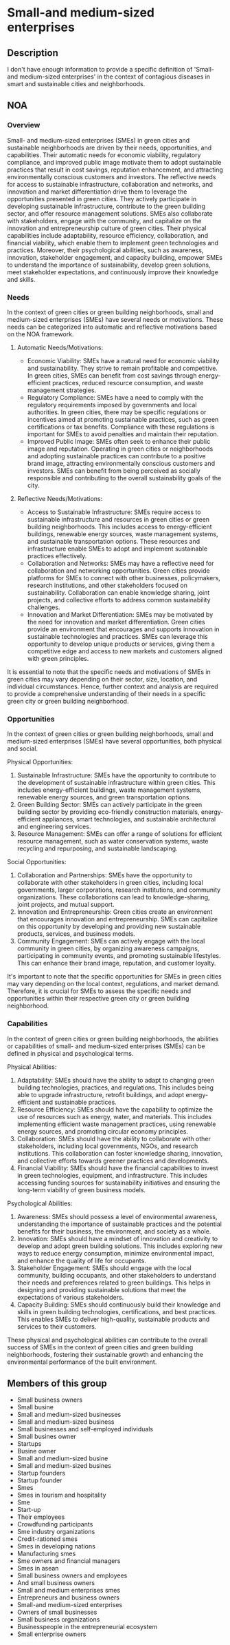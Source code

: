 # Small-and medium-sized enterprises

## Description

I don't have enough information to provide a specific definition of 'Small-and medium-sized enterprises' in the context of contagious diseases in smart and sustainable cities and neighborhoods.

## NOA

### Overview

Small- and medium-sized enterprises (SMEs) in green cities and sustainable neighborhoods are driven by their needs, opportunities, and capabilities. Their automatic needs for economic viability, regulatory compliance, and improved public image motivate them to adopt sustainable practices that result in cost savings, reputation enhancement, and attracting environmentally conscious customers and investors. The reflective needs for access to sustainable infrastructure, collaboration and networks, and innovation and market differentiation drive them to leverage the opportunities presented in green cities. They actively participate in developing sustainable infrastructure, contribute to the green building sector, and offer resource management solutions. SMEs also collaborate with stakeholders, engage with the community, and capitalize on the innovation and entrepreneurship culture of green cities. Their physical capabilities include adaptability, resource efficiency, collaboration, and financial viability, which enable them to implement green technologies and practices. Moreover, their psychological abilities, such as awareness, innovation, stakeholder engagement, and capacity building, empower SMEs to understand the importance of sustainability, develop green solutions, meet stakeholder expectations, and continuously improve their knowledge and skills.

### Needs

In the context of green cities or green building neighborhoods, small and medium-sized enterprises (SMEs) have several needs or motivations. These needs can be categorized into automatic and reflective motivations based on the NOA framework.

1. Automatic Needs/Motivations:
   - Economic Viability: SMEs have a natural need for economic viability and sustainability. They strive to remain profitable and competitive. In green cities, SMEs can benefit from cost savings through energy-efficient practices, reduced resource consumption, and waste management strategies.
   - Regulatory Compliance: SMEs have a need to comply with the regulatory requirements imposed by governments and local authorities. In green cities, there may be specific regulations or incentives aimed at promoting sustainable practices, such as green certifications or tax benefits. Compliance with these regulations is important for SMEs to avoid penalties and maintain their reputation.
   - Improved Public Image: SMEs often seek to enhance their public image and reputation. Operating in green cities or neighborhoods and adopting sustainable practices can contribute to a positive brand image, attracting environmentally conscious customers and investors. SMEs can benefit from being perceived as socially responsible and contributing to the overall sustainability goals of the city.

2. Reflective Needs/Motivations:
   - Access to Sustainable Infrastructure: SMEs require access to sustainable infrastructure and resources in green cities or green building neighborhoods. This includes access to energy-efficient buildings, renewable energy sources, waste management systems, and sustainable transportation options. These resources and infrastructure enable SMEs to adopt and implement sustainable practices effectively.
   - Collaboration and Networks: SMEs may have a reflective need for collaboration and networking opportunities. Green cities provide platforms for SMEs to connect with other businesses, policymakers, research institutions, and other stakeholders focused on sustainability. Collaboration can enable knowledge sharing, joint projects, and collective efforts to address common sustainability challenges.
   - Innovation and Market Differentiation: SMEs may be motivated by the need for innovation and market differentiation. Green cities provide an environment that encourages and supports innovation in sustainable technologies and practices. SMEs can leverage this opportunity to develop unique products or services, giving them a competitive edge and access to new markets and customers aligned with green principles.

It is essential to note that the specific needs and motivations of SMEs in green cities may vary depending on their sector, size, location, and individual circumstances. Hence, further context and analysis are required to provide a comprehensive understanding of their needs in a specific green city or green building neighborhood.

### Opportunities

In the context of green cities or green building neighborhoods, small and medium-sized enterprises (SMEs) have several opportunities, both physical and social. 

Physical Opportunities:
1. Sustainable Infrastructure: SMEs have the opportunity to contribute to the development of sustainable infrastructure within green cities. This includes energy-efficient buildings, waste management systems, renewable energy sources, and green transportation options.
2. Green Building Sector: SMEs can actively participate in the green building sector by providing eco-friendly construction materials, energy-efficient appliances, smart technologies, and sustainable architectural and engineering services.
3. Resource Management: SMEs can offer a range of solutions for efficient resource management, such as water conservation systems, waste recycling and repurposing, and sustainable landscaping.

Social Opportunities:
1. Collaboration and Partnerships: SMEs have the opportunity to collaborate with other stakeholders in green cities, including local governments, larger corporations, research institutions, and community organizations. These collaborations can lead to knowledge-sharing, joint projects, and mutual support.
2. Innovation and Entrepreneurship: Green cities create an environment that encourages innovation and entrepreneurship. SMEs can capitalize on this opportunity by developing and providing new sustainable products, services, and business models.
3. Community Engagement: SMEs can actively engage with the local community in green cities, by organizing awareness campaigns, participating in community events, and promoting sustainable lifestyles. This can enhance their brand image, reputation, and customer loyalty.

It's important to note that the specific opportunities for SMEs in green cities may vary depending on the local context, regulations, and market demand. Therefore, it is crucial for SMEs to assess the specific needs and opportunities within their respective green city or green building neighborhood.

### Capabilities

In the context of green cities or green building neighborhoods, the abilities or capabilities of small- and medium-sized enterprises (SMEs) can be defined in physical and psychological terms.

Physical Abilities:
1. Adaptability: SMEs should have the ability to adapt to changing green building technologies, practices, and regulations. This includes being able to upgrade infrastructure, retrofit buildings, and adopt energy-efficient and sustainable practices.
2. Resource Efficiency: SMEs should have the capability to optimize the use of resources such as energy, water, and materials. This includes implementing efficient waste management practices, using renewable energy sources, and promoting circular economy principles.
3. Collaboration: SMEs should have the ability to collaborate with other stakeholders, including local governments, NGOs, and research institutions. This collaboration can foster knowledge sharing, innovation, and collective efforts towards greener practices and developments.
4. Financial Viability: SMEs should have the financial capabilities to invest in green technologies, equipment, and infrastructure. This includes accessing funding sources for sustainability initiatives and ensuring the long-term viability of green business models.

Psychological Abilities:
1. Awareness: SMEs should possess a level of environmental awareness, understanding the importance of sustainable practices and the potential benefits for their business, the environment, and society as a whole.
2. Innovation: SMEs should have a mindset of innovation and creativity to develop and adopt green building solutions. This includes exploring new ways to reduce energy consumption, minimize environmental impact, and enhance the quality of life for occupants.
3. Stakeholder Engagement: SMEs should engage with the local community, building occupants, and other stakeholders to understand their needs and preferences related to green buildings. This helps in designing and providing sustainable solutions that meet the expectations of various stakeholders.
4. Capacity Building: SMEs should continuously build their knowledge and skills in green building technologies, certifications, and best practices. This enables SMEs to deliver high-quality, sustainable products and services to their customers.

These physical and psychological abilities can contribute to the overall success of SMEs in the context of green cities and green building neighborhoods, fostering their sustainable growth and enhancing the environmental performance of the built environment.

## Members of this group

* Small business owners
* Small busine
* Small and medium-sized businesses
* Small and medium-sized business
* Small businesses and self-employed individuals
* Small busines owner
* Startups
* Busine owner
* Small and medium-sized busine
* Small and medium-sized busines
* Startup founders
* Startup founder
* Smes
* Smes in tourism and hospitality
* Sme
* Start-up
* Their employees
* Crowdfunding participants
* Sme industry organizations
* Credit-rationed smes
* Smes in developing nations
* Manufacturing smes
* Sme owners and financial managers
* Smes in asean
* Small business owners and employees
* And small business owners
* Small and medium enterprises smes
* Entrepreneurs and business owners
* Small-and medium-sized enterprises
* Owners of small businesses
* Small business organizations
* Businesspeople in the entrepreneurial ecosystem
* Small enterprise owners